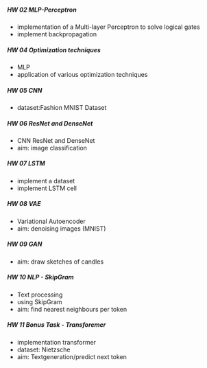 ##### HW 02 MLP-Perceptron
- implementation of a Multi-layer Perceptron  to solve logical gates
- implement backpropagation
##### HW 04 Optimization techniques
- MLP 
- application of various optimization techniques
##### HW 05 CNN
- dataset:Fashion MNIST Dataset
##### HW 06 ResNet and DenseNet
- CNN ResNet and DenseNet
- aim: image classification 
##### HW 07 LSTM
- implement a dataset 
- implement LSTM cell
##### HW 08 VAE
- Variational Autoencoder
- aim: denoising images (MNIST)
##### HW 09 GAN
- aim: draw sketches of candles
##### HW 10 NLP - SkipGram
- Text processing
- using SkipGram
- aim: find nearest neighbours per token
##### HW 11 Bonus Task - Transforemer
- implementation transformer
- dataset: Nietzsche
- aim: Textgeneration/predict next token

